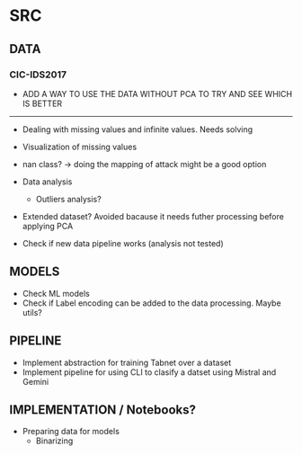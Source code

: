 # SRC

## DATA

### CIC-IDS2017

- ADD A WAY TO USE THE DATA WITHOUT PCA TO TRY AND SEE WHICH IS BETTER

---

- Dealing with missing values and infinite values. Needs solving
- Visualization of missing values
- nan class? -> doing the mapping of attack might be a good option

- Data analysis
    - Outliers analysis?

- Extended dataset? Avoided bacause it needs futher processing before applying PCA

- Check if new data pipeline works (analysis not tested)

## MODELS

- Check ML models
- Check if Label encoding can be added to the data processing. Maybe utils?

## PIPELINE

- Implement abstraction for training Tabnet over a dataset
- Implement pipeline for using CLI to clasify a datset using Mistral and Gemini

## IMPLEMENTATION / Notebooks?

- Preparing data for models
    - Binarizing